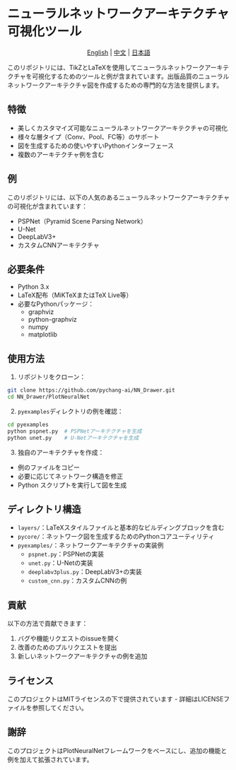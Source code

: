 # ニューラルネットワークアーキテクチャ可視化ツール

<div align="center">

[English](README.md) | [中文](README_zh.md) | [日本語](README_ja.md)

</div>

このリポジトリには、TikZとLaTeXを使用してニューラルネットワークアーキテクチャを可視化するためのツールと例が含まれています。出版品質のニューラルネットワークアーキテクチャ図を作成するための専門的な方法を提供します。

## 特徴

- 美しくカスタマイズ可能なニューラルネットワークアーキテクチャの可視化
- 様々な層タイプ（Conv、Pool、FC等）のサポート
- 図を生成するための使いやすいPythonインターフェース
- 複数のアーキテクチャ例を含む

## 例

このリポジトリには、以下の人気のあるニューラルネットワークアーキテクチャの可視化が含まれています：

- PSPNet（Pyramid Scene Parsing Network）
- U-Net
- DeepLabV3+
- カスタムCNNアーキテクチャ

## 必要条件

- Python 3.x
- LaTeX配布（MiKTeXまたはTeX Live等）
- 必要なPythonパッケージ：
  - graphviz
  - python-graphviz
  - numpy
  - matplotlib

## 使用方法

1. リポジトリをクローン：
```bash
git clone https://github.com/pychang-ai/NN_Drawer.git
cd NN_Drawer/PlotNeuralNet
```

2. `pyexamples`ディレクトリの例を確認：
```bash
cd pyexamples
python pspnet.py  # PSPNetアーキテクチャを生成
python unet.py    # U-Netアーキテクチャを生成
```

3. 独自のアーキテクチャを作成：
- 例のファイルをコピー
- 必要に応じてネットワーク構造を修正
- Python スクリプトを実行して図を生成

## ディレクトリ構造

- `layers/`：LaTeXスタイルファイルと基本的なビルディングブロックを含む
- `pycore/`：ネットワーク図を生成するためのPythonコアユーティリティ
- `pyexamples/`：ネットワークアーキテクチャの実装例
  - `pspnet.py`：PSPNetの実装
  - `unet.py`：U-Netの実装
  - `deeplabv3plus.py`：DeepLabV3+の実装
  - `custom_cnn.py`：カスタムCNNの例

## 貢献

以下の方法で貢献できます：
1. バグや機能リクエストのissueを開く
2. 改善のためのプルリクエストを提出
3. 新しいネットワークアーキテクチャの例を追加

## ライセンス

このプロジェクトはMITライセンスの下で提供されています - 詳細はLICENSEファイルを参照してください。

## 謝辞

このプロジェクトはPlotNeuralNetフレームワークをベースにし、追加の機能と例を加えて拡張されています。
